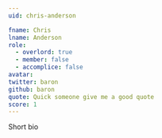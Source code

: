 ```yaml
---
uid: chris-anderson

fname: Chris
lname: Anderson
role:
  - overlord: true
  - member: false
  - accomplice: false
avatar: 
twitter: baron
github: baron
quote: Quick someone give me a good quote
score: 1
---
```


Short bio
